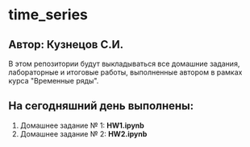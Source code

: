 # time_series
## Автор: Кузнецов С.И.

В этом репозитории будут выкладываться все домашние задания, лабораторные и итоговые работы, выполненные автором в рамках курса "Временные ряды".

## На сегодняшний день выполнены:
1. Домашнее задание № 1: **HW1.ipynb**
2. Домашнее задание № 2: **HW2.ipynb**
